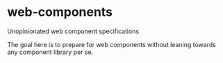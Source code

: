 # web-components
Unopinionated web component specifications

The goal here is to prepare for web components without leaning towards any component library per se.

